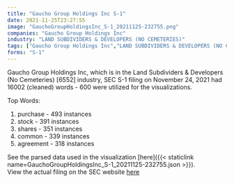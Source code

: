 ```yaml
---
title: "Gaucho Group Holdings Inc S-1"
date: 2021-11-25T23:27:55
image: "GauchoGroupHoldingsInc_S-1_20211125-232755.png"
companies: "Gaucho Group Holdings Inc"
industry: "LAND SUBDIVIDERS & DEVELOPERS (NO CEMETERIES)"
tags: ["Gaucho Group Holdings Inc","LAND SUBDIVIDERS & DEVELOPERS (NO CEMETERIES)","11-24-2021","S-1"]
forms: "S-1"
---
```

Gaucho Group Holdings Inc, which is in the Land Subdividers & Developers (No Cemeteries) [6552] industry, SEC S-1 filing on November 24, 2021 had 16002 (cleaned) words - 600 were utilized for the visualizations.

Top Words:
1. purchase - 493 instances
2. stock - 391 instances
3. shares - 351 instances
4. common - 339 instances
5. agreement - 318 instances


See the parsed data used in the visualization [here]({{< staticlink name=GauchoGroupHoldingsInc_S-1_20211125-232755.json >}}).  
View the actual filing on the SEC website [here](https://www.sec.gov/Archives/edgar/data/1559998/0001493152-21-029875.txt)
